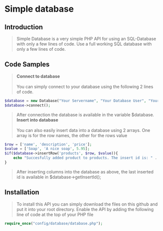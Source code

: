# Simple database

## Introduction

> Simple Database is a very simple PHP API for using an SQL-Database with only a few lines of code. Use a full working SQL database with only a few lines of code.

## Code Samples

> <b>Connect to database</b><br><br>
> You can simply connect to your database using the following 2 lines of code.
```php
$database = new Database("Your Servername", "Your Database User", "YourUserPassword", "YourDatabaseName");
$database->connect();
```
> After connection the database is available in the variable $database.<br>
> <b>Insert into database</b><br><br>
> You can also easily insert data into a database using 2 arrays. One array is for the row names, the other for the rows value
```php
$row = ['name', 'description', 'price'];
$value = ['Soap', 'A nice soap', 5.95];
$if($database->insertRow('products', $row, $value)){
    echo "Succesfully added product to products. The insert id is: " . $database->getInsertId();
}
```
> After inserting columns into the database as above, the last inserted id is available in $database->getInsertId();

## Installation

> To install this API you can simply download the files on this github and put it into your root directory. Enable the API by adding the following line of code at the top of your PHP file
```php
require_once("config/database/database.php");
```